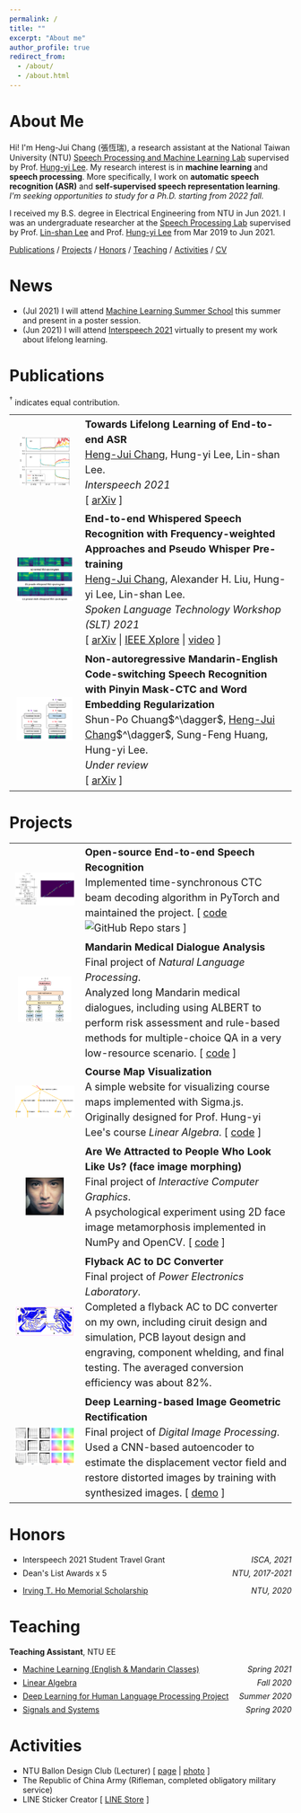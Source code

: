 ```yaml
---
permalink: /
title: ""
excerpt: "About me"
author_profile: true
redirect_from: 
  - /about/
  - /about.html
---
```




# About Me

Hi! I'm Heng-Jui Chang (張恆瑞), a research assistant at the National Taiwan University (NTU) <a href="https://speech.ee.ntu.edu.tw/~hylee/" target="_blank" rel="noopener">Speech Processing and Machine Learning Lab</a> supervised by Prof. <a href="https://speech.ee.ntu.edu.tw/~hylee/" target="_blank" rel="noopener">Hung-yi Lee</a>.
My research interest is in **machine learning** and **speech processing**.
More specifically, I work on **automatic speech recognition (ASR)** and **self-supervised speech representation learning**.
*I'm seeking opportunities to study for a Ph.D. starting from 2022 fall.*

I received my B.S. degree in Electrical Engineering from NTU in Jun 2021.
I was an undergraduate researcher at the <a href="https://speech.ee.ntu.edu.tw/" target="_blank" rel="noopener">Speech Processing Lab</a> supervised by Prof. <a href="http://speech.ee.ntu.edu.tw/previous_version/lslNew.htm" target="_blank" rel="noopener">Lin-shan Lee</a> and Prof. <a href="https://speech.ee.ntu.edu.tw/~hylee/" target="_blank" rel="noopener">Hung-yi Lee</a> from Mar 2019 to Jun 2021.


<!--- a Ph.D. student in Computer Science at MIT advised by [Dr. James Glass](http://people.csail.mit.edu/jrg/). 
Currently, my research interest focus on  
Before joining MIT,-->

[Publications](#publications) / [Projects](#projects) / [Honors](#honors) / [Teaching](#teaching) / [Activities](#activities) / <a href="https://drive.google.com/file/d/1KGgbZYNffuEzoOBVWRp3_K0dpJ6u5mTp/view?usp=sharing" target="_blank" rel="noopener">CV</a>
<!-- 
/ [Talks](#Talks) / [CV](files/cv.pdf)
-->
<!-- <br/> -->

# News

* (Jul 2021) I will attend <a href="http://ai.ntu.edu.tw/mlss2021/" target="_blank" rel="noopener">Machine Learning Summer School</a> this summer and present in a poster session.
* (Jun 2021) I will attend <a href="https://www.interspeech2021.org/" target="_blank" rel="noopener">Interspeech 2021</a> virtually to present my work about lifelong learning.

<!-- <br/> -->

# Publications
$^\dagger$ indicates equal contribution.

<table>
<tr>
    <td align="center" width="25%"><img src="images/lll_asr.png" alt="L3ASR" width="80%"></td>
    <td style="font-size: 18px; line-height: 1.5em;">
    <strong>Towards Lifelong Learning of End-to-end ASR</strong><br/>
    <u>Heng-Jui Chang</u>, Hung-yi Lee, Lin-shan Lee.<br/>
    <i>Interspeech 2021</i><br/>
    [ <a href="https://arxiv.org/abs/2104.01616" target="_blank" rel="noopener">arXiv</a> ]
    </td>
</tr>
<tr>
    <td align="center"><img src="images/whisper_asr.png" alt="WHSASR" width="90%"></td>
    <td style="font-size: 18px; line-height: 1.5em;">
    <strong>End-to-end Whispered Speech Recognition with Frequency-weighted Approaches and Pseudo Whisper Pre-training</strong><br/>
    <u>Heng-Jui Chang</u>, Alexander H. Liu, Hung-yi Lee, Lin-shan Lee.<br/>
    <i>Spoken Language Technology Workshop (SLT) 2021</i><br/>
    [ <a href="https://arxiv.org/abs/2005.01972" target="_blank" rel="noopener">arXiv</a> | <a href="https://ieeexplore.ieee.org/document/9383595" target="_blank" rel="noopener">IEEE Xplore</a> | <a href="https://rc.signalprocessingsociety.org/workshops/slt-2021/SLT21VID027.html?source=IBP" target="_blank" rel="noopener">video</a> ]
    </td>
</tr>
<tr>
    <td align="center"><img src="images/nar_cs_asr.png" alt="NARCSASR" width="90%"></td>
    <td style="font-size: 18px; line-height: 1.5em;">
    <strong>Non-autoregressive Mandarin-English Code-switching Speech Recognition with Pinyin Mask-CTC and Word Embedding Regularization</strong><br/>
    Shun-Po Chuang$^\dagger$, <u>Heng-Jui Chang</u>$^\dagger$, Sung-Feng Huang, Hung-yi Lee.<br/>
    <i>Under review</i><br/>
    [ <a href="https://arxiv.org/abs/2104.02258" target="_blank" rel="noopener">arXiv</a> ]</td>
</tr>
</table>
<!-- <br/> -->

<!-- - **Towards Lifelong Learning of End-to-end ASR**<br/>
    <u>Heng-Jui Chang</u>, Hung-yi Lee, Lin-shan Lee<br/>
    *Interspeech 2021 (to appear)*<br/>
    [ <a href="https://arxiv.org/abs/2104.01616" target="_blank" rel="noopener">arXiv</a> ]
- **End-to-end Whispered Speech Recognition with Frequency-weighted Approaches and Pseudo Whisper Pre-training**<br/>
    <u>Heng-Jui Chang</u>, Alexander H. Liu, Hung-yi Lee, Lin-shan Lee<br/>
    *2021 IEEE Spoken Language Technology Workshop (SLT)*<br/>
    [ <a href="https://arxiv.org/abs/2005.01972" target="_blank" rel="noopener">arXiv</a> | <a href="https://ieeexplore.ieee.org/document/9383595" target="_blank" rel="noopener">IEEE Xplore</a> ]
- **Non-autoregressive Mandarin-English Code-switching Speech Recognition with Pinyin Mask-CTC and Word Embedding Regularization**<br/>
    Shun-Po Chuang$^\dagger$, <u>Heng-Jui Chang</u>$^\dagger$, Sung-Feng Huang, Hung-yi Lee<br/>
    *Pre-print*<br/>
    [ <a href="https://arxiv.org/abs/2104.02258" target="_blank" rel="noopener">arXiv</a> ] -->


# Projects

<table>
<tr>
    <td align="center" width="25%"><img src="images/e2easr.png" alt="E2EASR" width="95%"></td>
    <td style="font-size: 18px; line-height: 1.5em;">
    <strong>Open-source End-to-end Speech Recognition</strong> <br/>
    Implemented time-synchronous CTC beam decoding algorithm in PyTorch and maintained the project.
    [ <a href="https://github.com/Alexander-H-Liu/End-to-end-ASR-Pytorch" target="_blank" rel="noopener">code</a>
    <img alt="GitHub Repo stars" src="https://img.shields.io/github/stars/Alexander-H-Liu/End-to-end-ASR-Pytorch?style=social"> ]
    </td>
</tr>
<tr>
    <td align="center"><img src="images/mednlp.png" alt="mednlp" width="85%"></td>
    <td style="font-size: 18px; line-height: 1.5em;">
    <strong>Mandarin Medical Dialogue Analysis</strong> <br/>
    Final project of <i>Natural Language Processing</i>.<br/>
    Analyzed long Mandarin medical dialogues, including using ALBERT to perform risk assessment and rule-based methods for multiple-choice QA in a very low-resource scenario.
    [ <a href="https://github.com/vectominist/MedNLP" target="_blank" rel="noopener">code</a> ]
    </td>
</tr>
<tr>
    <td align="center"><img src="images/coursemap.png" alt="coursemap" width="95%"></td>
    <td style="font-size: 18px; line-height: 1.5em;">
    <strong>Course Map Visualization</strong> <br/>
    A simple website for visualizing course maps implemented with Sigma.js.
    Originally designed for Prof. Hung-yi Lee's course <i>Linear Algebra</i>.
    [ <a href="https://github.com/vectominist/Course-Map-Visualization" target="_blank" rel="noopener">code</a> ]
    </td>
</tr>
<tr>
    <td align="center"><img src="https://raw.githubusercontent.com/vectominist/Face-Image-Morphing/master/example/sample_multi.gif" alt="facemorph" width="60%"></td>
    <td style="font-size: 18px; line-height: 1.5em;">
    <strong>Are We Attracted to People Who Look Like Us? (face image morphing)</strong><br/>
    Final project of <i>Interactive Computer Graphics</i>. <br/>
    A psychological experiment using 2D face image metamorphosis implemented in NumPy and OpenCV.
    [ <a href="https://github.com/vectominist/Face-Image-Morphing" target="_blank" rel="noopener">code</a> ]
    </td>
</tr>
<tr>
    <td align="center"><img src="images/pe_lab.png" alt="pelab" width="95%"></td>
    <td style="font-size: 18px; line-height: 1.5em;">
    <strong>Flyback AC to DC Converter</strong> <br/>
    Final project of <i>Power Electronics Laboratory</i>.<br/>
    Completed a flyback AC to DC converter on my own, including ciruit design and simulation, PCB layout design and engraving, component whelding, and final testing.
    The averaged conversion efficiency was about 82%.
    </td>
</tr>
<tr>
    <td align="center"><img src="images/georect.png" alt="georect" width="95%"></td>
    <td style="font-size: 18px; line-height: 1.5em;">
    <strong>Deep Learning-based Image Geometric Rectification</strong> <br/>
    Final project of <i>Digital Image Processing</i>.<br/>
    Used a CNN-based autoencoder to estimate the displacement vector field and restore distorted images by training with synthesized images.
    [ <a href="https://github.com/vectominist/GeoRect-Demo/blob/master/Demo_GeoRect.ipynb" target="_blank" rel="noopener">demo</a> ]
    </td>
</tr>
</table>
<!-- <br/> -->

<!-- - Open-source End-to-end Speech Recognition [ <a href="https://github.com/Alexander-H-Liu/End-to-end-ASR-Pytorch" target="_blank" rel="noopener">code</a>
    <img alt="GitHub Repo stars" src="https://img.shields.io/github/stars/Alexander-H-Liu/End-to-end-ASR-Pytorch?style=social"> ]
- Mandarin Medical Dialogue Analysis [ <a href="https://github.com/vectominist/MedNLP" target="_blank" rel="noopener">code</a> ]
- Course Map Visualization [ <a href="https://github.com/vectominist/Course-Map-Visualization" target="_blank" rel="noopener">code</a> ]
- Are We Attracted to People Who Look Like Us? (face image morphing) [ <a href="https://github.com/vectominist/Face-Image-Morphing" target="_blank" rel="noopener">code</a> ]
- Deep Learning-based Image Geometric Rectification [ <a href="https://github.com/vectominist/GeoRect-Demo/blob/master/Demo_GeoRect.ipynb" target="_blank" rel="noopener">demo</a> ]
- FRAIG (Functionally Reduced And-Inverter Graph) [ <a href="https://github.com/vectominist/FRAIG" target="_blank" rel="noopener">code</a> ] -->

# Honors

- <p style="display: flex; flex-direction: row; justify-content: space-between; margin: 0 0 0.5em;"><span style="flex: 0 0 auto">Interspeech 2021 Student Travel Grant</span> <span style="flex:  0 0 auto"><i>ISCA, 2021</i></span></p>
- <p style="display: flex; flex-direction: row; justify-content: space-between; margin: 0 0 0.5em;"><span style="flex: 0 0 auto">Dean's List Awards x 5</span> <span style="flex:  0 0 auto"><i>NTU, 2017-2021</i></span></p>
<!-- - <p style="display: flex; flex-direction: row; justify-content: space-between; margin: 0 0 0.5em;"><span style="flex: 0 0 auto">Honorable Mention, <a href="https://aidea-web.tw/topic/3665319f-cd5d-4f92-8902-00ebbd8e871d" target="_blank" rel="noopener">Medical Dialogue Analysis Competition</a></span> <span style="flex:  0 0 auto"><i>AI CUP, 2021</i></span></p> -->
- <p style="display: flex; flex-direction: row; justify-content: space-between; margin: 0 0 0.5em;"><span style="flex: 0 0 auto"><a href="https://irvingthofoundation.github.io/ho-fellows.htm" target="_blank" rel="noopener">Irving T. Ho Memorial Scholarship</a></span> <span style="flex:  0 0 auto"><i>NTU, 2020</i></span></p>

<!-- - <p style="display: flex; flex-direction: row; justify-content: space-between; margin: 0 0 0.5em;"><span style="flex: 0 0 auto">7th place of Final Project of Data Stucture and Programming (125 attendees)</span> <span style="flex:  0 0 auto"><i>NTU EE, 2019</i></span></p> -->
<!-- - <p style="display: flex; flex-direction: row; justify-content: space-between; margin: 0 0 0.5em;"><span style="flex: 0 0 auto">MakeNTU Hackathon, Enterprise Award</span> <span style="flex:  0 0 auto"><i>NTU EE, 2018</i></span></p> -->

<!-- <br/> -->


# Teaching

**Teaching Assistant**, NTU EE
- <p style="display: flex; flex-direction: row; justify-content: space-between; margin: 0 0 0.5em;"><span style="flex: 0 0 auto"><a href="http://speech.ee.ntu.edu.tw/~hylee/ml/2021-spring.html" target="_blank" rel="noopener">Machine Learning (English & Mandarin Classes)</a></span> <span style="flex:  0 0 auto"><i>Spring 2021</i></span></p>
- <p style="display: flex; flex-direction: row; justify-content: space-between; margin: 0 0 0.5em;"><span style="flex: 0 0 auto"><a href="https://cool.ntu.edu.tw/courses/3789" target="_blank" rel="noopener">Linear Algebra</a></span> <span style="flex:  0 0 auto"><i>Fall 2020</i></span></p>
- <p style="display: flex; flex-direction: row; justify-content: space-between; margin: 0 0 0.5em;"><span style="flex: 0 0 auto"><a href="http://speech.ee.ntu.edu.tw/~tlkagk/courses_DLHLP20.html" target="_blank" rel="noopener">Deep Learning for Human Language Processing Project</a></span> <span style="flex:  0 0 auto"><i>Summer 2020</i></span></p>
- <p style="display: flex; flex-direction: row; justify-content: space-between; margin: 0 0 0.5em;"><span style="flex: 0 0 auto"><a href="http://speech.ee.ntu.edu.tw/SS2020Spring/" target="_blank" rel="noopener">Signals and Systems</a></span> <span style="flex:  0 0 auto"><i>Spring 2020</i></span></p>

<!-- <br/> -->

<!-- 
# Talks
- [Towards Scene Understanding: Unsupervised Monocular Depth Estimation With Semantic-Aware Representation](http://aliensunmin.github.io/aii_workshop/3rd/) , *3rd AII workshop, New Taipei, Taiwan, July 2019*
- [Towards Scene Understanding: Unsupervised Monocular Depth Estimation With Semantic-Aware Representation](https://www.youtube.com/watch?v=BQZ5xKd5kis&t=4717s) , *CVPR, CA, USA, June 2019*
- [Towards Scene Understanding: Unsupervised Monocular Depth Estimation With Semantic-Aware Representation]() , *Yahoo! Inc., Taipei, Taiwan, May 2019*
-->


# Activities

- NTU Ballon Design Club (Lecturer)
  [ <a href="https://www.facebook.com/NTUBalloon" target="_blank" rel="noopener">page</a> | <a href="https://drive.google.com/file/d/1kmhwOrM0hmQkuuc4__ubEmk4xThX-iUh/view?usp=sharing" target="_blank" rel="noopener">photo</a> ]
- The Republic of China Army (Rifleman, completed obligatory military service)
- LINE Sticker Creator [ <a href="https://store.line.me/stickershop/author/102277" target="_blank" rel="noopener">LINE Store</a> ]

